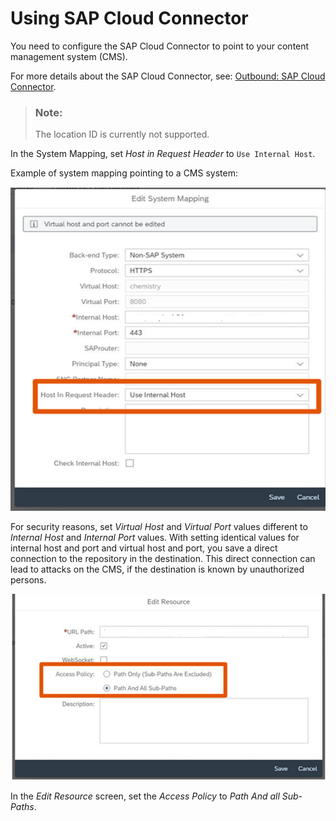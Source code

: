 <!-- loio1f45077b7c4a40da9ba9c0024eddae1a -->

# Using SAP Cloud Connector

You need to configure the SAP Cloud Connector to point to your content management system \(CMS\).

For more details about the SAP Cloud Connector, see: [Outbound: SAP Cloud Connector](../ConnectionSetup/outbound-sap-cloud-connector-642e87f.md).

> ### Note:  
> The location ID is currently not supported.

In the System Mapping, set *Host in Request Header* to `Use Internal Host`.

Example of system mapping pointing to a CMS system:

![](images/ArchivingSystemMapping_f4e6411.png)

For security reasons, set *Virtual Host* and *Virtual Port* values different to *Internal Host* and *Internal Port* values. With setting identical values for internal host and port and virtual host and port, you save a direct connection to the repository in the destination. This direct connection can lead to attacks on the CMS, if the destination is known by unauthorized persons.

![](images/ArchivingSyst_EditResource_4c061cd.png)

In the *Edit Resource* screen, set the *Access Policy* to *Path And all Sub-Paths*.

